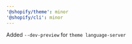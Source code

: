 ```yaml
---
'@shopify/theme': minor
'@shopify/cli': minor
---
```


Added `--dev-preview` for `theme language-server`
